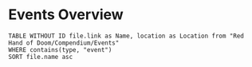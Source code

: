 # Events Overview
```dataview
TABLE WITHOUT ID file.link as Name, location as Location from "Red Hand of Doom/Compendium/Events"
WHERE contains(type, "event")
SORT file.name asc
```
